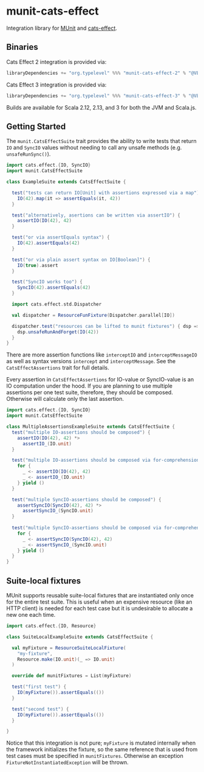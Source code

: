 # munit-cats-effect

Integration library for [MUnit](https://scalameta.org/munit/) and [cats-effect](https://github.com/typelevel/cats-effect/).

## Binaries

Cats Effect 2 integration is provided via:

```scala
libraryDependencies += "org.typelevel" %%% "munit-cats-effect-2" % "@VERSION@" % "test"
```

Cats Effect 3 integration is provided via:

```scala
libraryDependencies += "org.typelevel" %%% "munit-cats-effect-3" % "@VERSION@" % "test"
```

Builds are available for Scala 2.12, 2.13, and 3 for both the JVM and Scala.js.

## Getting Started

The `munit.CatsEffectSuite` trait provides the ability to write tests that return `IO` and `SyncIO` values without needing to call any unsafe methods (e.g. `unsafeRunSync()`).

```scala mdoc
import cats.effect.{IO, SyncIO}
import munit.CatsEffectSuite

class ExampleSuite extends CatsEffectSuite {

  test("tests can return IO[Unit] with assertions expressed via a map") {
    IO(42).map(it => assertEquals(it, 42))
  }

  test("alternatively, asertions can be written via assertIO") {
    assertIO(IO(42), 42)
  }

  test("or via assertEquals syntax") {
    IO(42).assertEquals(42)
  }

  test("or via plain assert syntax on IO[Boolean]") {
    IO(true).assert
  }

  test("SyncIO works too") {
    SyncIO(42).assertEquals(42)
  }

  import cats.effect.std.Dispatcher

  val dispatcher = ResourceFunFixture(Dispatcher.parallel[IO])

  dispatcher.test("resources can be lifted to munit fixtures") { dsp =>
    dsp.unsafeRunAndForget(IO(42))
  }
}
```

There are more assertion functions like `interceptIO` and `interceptMessageIO` as well as syntax versions `intercept` and `interceptMessage`. See the `CatsEffectAssertions` trait for full details.

Every assertion in `CatsEffectAssertions` for IO-value or SyncIO-value is an IO computation under the hood. If you are planning to use multiple assertions per one test suite, therefore, they should be composed. Otherwise will calculate only the last assertion.

```scala mdoc
import cats.effect.{IO, SyncIO}
import munit.CatsEffectSuite

class MultipleAssertionsExampleSuite extends CatsEffectSuite {
  test("multiple IO-assertions should be composed") {
    assertIO(IO(42), 42) *>
      assertIO_(IO.unit)
  }

  test("multiple IO-assertions should be composed via for-comprehension") {
    for {
      _ <- assertIO(IO(42), 42)
      _ <- assertIO_(IO.unit)
    } yield ()       
  }

  test("multiple SyncIO-assertions should be composed") {
    assertSyncIO(SyncIO(42), 42) *>
      assertSyncIO_(SyncIO.unit)
  }
    
  test("multiple SyncIO-assertions should be composed via for-comprehension") {
    for {
      _ <- assertSyncIO(SyncIO(42), 42)
      _ <- assertSyncIO_(SyncIO.unit)
    } yield ()       
  }
}
```

## Suite-local fixtures

MUnit supports reusable suite-local fixtures that are instantiated only once for the entire test suite. This is useful when an expensive resource (like an HTTP client) is needed for each test case but it is undesirable to allocate a new one each time.

```scala mdoc
import cats.effect.{IO, Resource}

class SuiteLocalExampleSuite extends CatsEffectSuite {

  val myFixture = ResourceSuiteLocalFixture(
    "my-fixture",
    Resource.make(IO.unit)(_ => IO.unit)
  )

  override def munitFixtures = List(myFixture)

  test("first test") {
    IO(myFixture()).assertEquals(())
  }

  test("second test") {
    IO(myFixture()).assertEquals(())
  }

}
```

Notice that this integration is not pure; `myFixture` is mutated internally when the framework initializes the fixture, so the same reference that is used from test cases must be specified in `munitFixtures`. Otherwise an exception `FixtureNotInstantiatedException` will be thrown.
